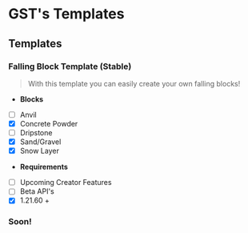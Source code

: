# GST's Templates

## Templates

### Falling Block Template (Stable)
  > With this template you can easily create your own falling blocks!
  - **Blocks**
  - [ ] Anvil
  - [x] Concrete Powder
  - [ ] Dripstone
  - [X] Sand/Gravel
  - [x] Snow Layer
  - **Requirements**
  - [ ] Upcoming Creator Features
  - [ ] Beta API's
  - [X] 1.21.60 +

### Soon!
